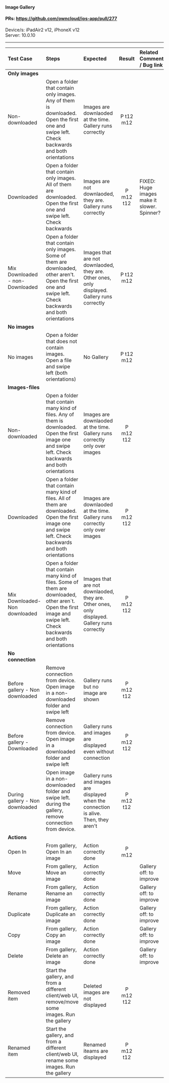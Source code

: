 #### Image Gallery 

#### PRs: https://github.com/owncloud/ios-app/pull/277

Device/s: iPadAir2 v12, iPhoneX v12<br>
Server: 10.0.10


---

 
| Test Case | Steps | Expected | Result | Related Comment / Bug link | Automated |
| :-------- | :---- | :------- | :----: | :------------------------- | :-------: |
|**Only images**||||||
| Non-downloaded | Open a folder that contain only images. Any of them is downloaded. Open the first one and swipe left. Check backwards and both orientations | Images are downlaoded at the time. Gallery runs correctly | P t12 m12 |  | |
| Downloaded | Open a folder that contain only images. All of them are downloaded. Open the first one and swipe left. Check backwards | Images are not downlaoded, they are. Gallery runs correctly | P m12 t12 | FIXED: Huge images make it slower. Spinner? | |
| Mix Downloaded - non-Downloaded | Open a folder that contain only images. Some of them are downloaded, other aren't. Open the first one and swipe left. Check backwards and both orientations| Images that are not downlaoded, they are. Other ones, only displayed. Gallery runs correctly | P t12 m12 | | |
|**No images**||||||
| No images | Open a folder that does not contain images. Open a file and swipe left (both orientations) | No Gallery| P t12 m12 | | |
|**Images-files**||||||
| Non-downloaded | Open a folder that contain many kind of files. Any of them is downloaded. Open the first image one and swipe left. Check backwards and both orientations | Images are downlaoded at the time. Gallery runs correctly only over images | P m12 t12| | |
| Downloaded | Open a folder that contain many kind of files. All of them are downloaded. Open the first image one and swipe left. Check backwards and both orientations | Images are downlaoded at the time. Gallery runs correctly only over images | P m12 t12| | |
| Mix Downloaded-Non downloaded | Open a folder that contain many kind of files. Some of them are downloaded, other aren`t. Open the first image and swipe left. Check backwards and both orientations | Images that are not downlaoded, they are. Other ones, only displayed. Gallery runs correctly | P m12 t12| | |
|**No connection**||||||
| Before gallery - Non downloaded | Remove connection from device. Open image in a non-downloaded folder and swipe left | Gallery runs but no image are shown| P m12 t12 | | |
| Before gallery - Downloaded | Remove connection from device. Open image in a downloaded folder and swipe left | Gallery runs and images are displayed even without connection | P m12 t12 | | |
| During gallery - Non downloaded |  Open image in a non-downloaded folder and swipe left. during the gallery, remove connection from device. | Gallery runs and images are displayed when the connection is alive. Then, they aren't| P m12 t12 | | |
|**Actions**||||||
| Open In  | From gallery, Open In an image | Action correctly done | P m12 | | |
| Move | From gallery, Move an image | Action correctly done | | Gallery off: to improve | |
| Rename | From gallery, Rename an image | Action correctly done | | Gallery off: to improve | |
| Duplicate  | From gallery, Duplicate an image | Action correctly done | | Gallery off: to improve | |
| Copy  | From gallery, Copy an image | Action correctly done | | Gallery off: to improve | |
| Delete  | From gallery, Delete an image | Action correctly done | | Gallery off: to improve | |
| Removed item | Start the gallery, and from a different client/web UI, remove/move some images. Run the gallery | Deleted images are not displayed  | P m12 t12| | |
| Renamed item | Start the gallery, and from a different client/web UI, rename some images. Run the gallery | Renamed iteams are displayed  | P m12 t12 | | |
